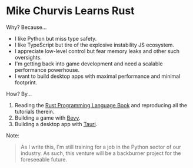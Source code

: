# Mike Churvis Learns Rust

Why? Because...

- I like Python but miss type safety.
- I like TypeScript but tire of the explosive instability JS ecosystem.
- I appreciate low-level control but fear memory leaks and other such oversights.
- I'm getting back into game development and need a scalable performance powerhouse.
- I want to build desktop apps with maximal performance and minimal footprint.

How? By...

1. Reading the [Rust Programming Language Book](https://doc.rust-lang.org/book/) and reproducing all the tutorials therein.
1. Building a game with [Bevy](https://bevyengine.org).
1. Building a desktop app with [Tauri](https://github.com/tauri-apps/tauri).

Note:
> As I write this, I'm still training for a job in the Python sector of our industry. As such, this venture will be a backburner project for the foreseeable future.